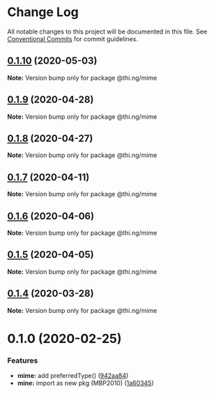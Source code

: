 # Change Log

All notable changes to this project will be documented in this file.
See [Conventional Commits](https://conventionalcommits.org) for commit guidelines.

## [0.1.10](https://github.com/thi-ng/umbrella/compare/@thi.ng/mime@0.1.9...@thi.ng/mime@0.1.10) (2020-05-03)

**Note:** Version bump only for package @thi.ng/mime





## [0.1.9](https://github.com/thi-ng/umbrella/compare/@thi.ng/mime@0.1.8...@thi.ng/mime@0.1.9) (2020-04-28)

**Note:** Version bump only for package @thi.ng/mime





## [0.1.8](https://github.com/thi-ng/umbrella/compare/@thi.ng/mime@0.1.7...@thi.ng/mime@0.1.8) (2020-04-27)

**Note:** Version bump only for package @thi.ng/mime





## [0.1.7](https://github.com/thi-ng/umbrella/compare/@thi.ng/mime@0.1.6...@thi.ng/mime@0.1.7) (2020-04-11)

**Note:** Version bump only for package @thi.ng/mime





## [0.1.6](https://github.com/thi-ng/umbrella/compare/@thi.ng/mime@0.1.5...@thi.ng/mime@0.1.6) (2020-04-06)

**Note:** Version bump only for package @thi.ng/mime





## [0.1.5](https://github.com/thi-ng/umbrella/compare/@thi.ng/mime@0.1.4...@thi.ng/mime@0.1.5) (2020-04-05)

**Note:** Version bump only for package @thi.ng/mime





## [0.1.4](https://github.com/thi-ng/umbrella/compare/@thi.ng/mime@0.1.3...@thi.ng/mime@0.1.4) (2020-03-28)

**Note:** Version bump only for package @thi.ng/mime





# 0.1.0 (2020-02-25)


### Features

* **mime:** add preferredType() ([942aa84](https://github.com/thi-ng/umbrella/commit/942aa8493ebc67c08bf02d4e88508f4058f726ce))
* **mine:** import as new pkg (MBP2010) ([1a60345](https://github.com/thi-ng/umbrella/commit/1a603459b30de13879ca8a02af7f7d95b5c3f8cc))
